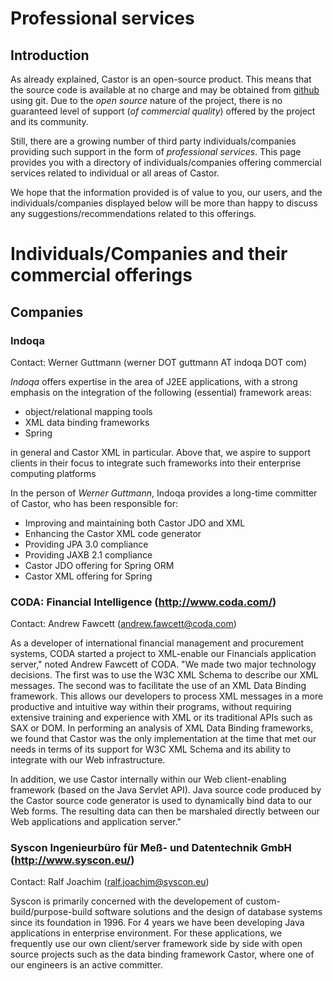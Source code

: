 # Professional services

## Introduction

As already explained, Castor is an open-source product. This means that the
source code is available at no charge and may be obtained from [github](http://github.com/castor-data-binding)
using git. Due to the *open source* nature of the project, there is no guaranteed level of
support (*of commercial quality*) offered by the project and its
community.
      
Still, there are a growing number of third party individuals/companies
providing such support in the form of *professional services*.
This page provides you with a directory of individuals/companies
offering commercial services related to individual or all areas
of Castor.
      
We hope that the information provided is of value to you, our users,
and the individuals/companies displayed below will be more than happy
to discuss any suggestions/recommendations related to this offerings.

# Individuals/Companies and their commercial offerings

## Companies

### Indoqa

Contact: Werner Guttmann (werner DOT guttmann AT indoqa DOT com)

*Indoqa* offers expertise in the area of J2EE applications, with a strong 
emphasis on the integration of the following (essential) framework areas:

* object/relational mapping tools
* XML data binding frameworks
* Spring

in general and Castor XML in particular. Above that, we aspire to 
support clients in their focus to integrate such frameworks into their 
enterprise computing platforms

In the person of *Werner Guttmann*, Indoqa provides a long-time committer 
of Castor, who has been responsible for:

* Improving and maintaining both Castor JDO and XML
* Enhancing the Castor XML code generator
* Providing JPA 3.0 compliance
* Providing JAXB 2.1 compliance
* Castor JDO offering for Spring ORM
* Castor XML offering for Spring
            
### CODA: Financial Intelligence (http://www.coda.com/)

Contact: Andrew Fawcett (andrew.fawcett@coda.com)

As a developer of international financial management and
procurement systems, CODA started a project to XML-enable our Financials
application server," noted Andrew Fawcett of CODA. "We made two major
technology decisions. The first was to use the W3C XML Schema to
describe our XML messages. The second was to facilitate the use of an
XML Data Binding framework. This allows our developers to process XML
messages in a more productive and intuitive way within their programs,
without requiring extensive training and experience with XML or its
traditional APIs such as SAX or DOM. In performing an analysis of XML
Data Binding frameworks, we found that Castor was the only
implementation at the time that met our needs in terms of its support
for W3C XML Schema and its ability to integrate with our Web
infrastructure.

In addition, we use Castor internally within our
Web client-enabling framework (based on the Java Servlet API). Java
source code produced by the Castor source code generator is used to
dynamically bind data to our Web forms. The resulting data can then be
marshaled directly between our Web applications and application server."

### Syscon Ingenieurbüro für Meß- und Datentechnik GmbH (http://www.syscon.eu/)

Contact: Ralf Joachim (ralf.joachim@syscon.eu)

Syscon is primarily concerned with the developement of custom-build/purpose-build
software solutions and the design of database systems since its foundation in 1996.
For 4 years we have been developing Java applications in enterprise environment.
For these applications, we frequently use our own client/server framework side by
side with open source projects such as the data binding framework Castor, where
one of our engineers is an active committer.
